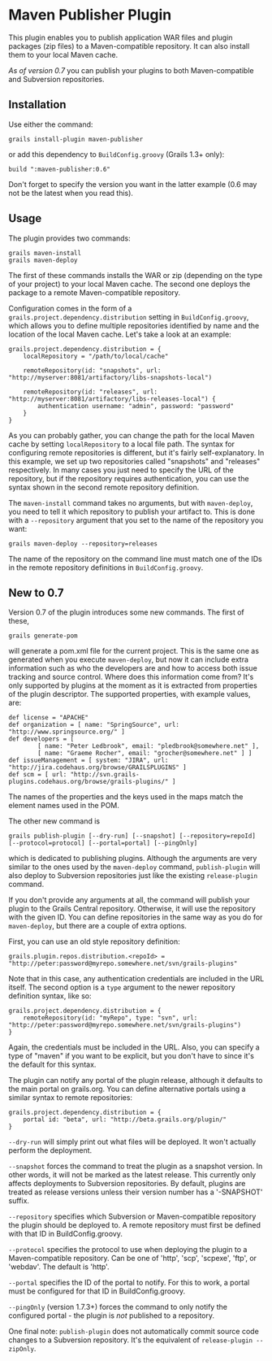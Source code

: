 Maven Publisher Plugin
======================

This plugin enables you to publish application WAR files and plugin packages (zip files) to a Maven-compatible
repository. It can also install them to your local Maven cache.

*As of version 0.7* you can publish your plugins to both Maven-compatible and Subversion repositories.

Installation
------------

Use either the command:

    grails install-plugin maven-publisher

or add this dependency to `BuildConfig.groovy` (Grails 1.3+ only):

    build ":maven-publisher:0.6"

Don't forget to specify the version you want in the latter example (0.6 may not be the latest when you read
this).

Usage
-----

The plugin provides two commands:

    grails maven-install
    grails maven-deploy

The first of these commands installs the WAR or zip (depending on the type of your project) to your local Maven
cache. The second one deploys the package to a remote Maven-compatible repository.

Configuration comes in the form of a `grails.project.dependency.distribution` setting in `BuildConfig.groovy`,
which allows you to define multiple repositories identified by name and the location of the local Maven cache.
Let's take a look at an example:

    grails.project.dependency.distribution = {
        localRepository = "/path/to/local/cache"

        remoteRepository(id: "snapshots", url: "http://myserver:8081/artifactory/libs-snapshots-local")

        remoteRepository(id: "releases", url: "http://myserver:8081/artifactory/libs-releases-local") {
            authentication username: "admin", password: "password"
        }
    }

As you can probably gather, you can change the path for the local Maven cache by setting `localRepository` to
a local file path. The syntax for configuring remote repositories is different, but it's fairly self-explanatory.
In this example, we set up two repositories called "snapshots" and "releases" respectively. In many cases you
just need to specify the URL of the repository, but if the repository requires authentication, you can use the
syntax shown in the second remote repository definition.

The `maven-install` command takes no arguments, but with `maven-deploy`, you need to tell it which repository
to publish your artifact to. This is done with a `--repository` argument that you set to the name of the
repository you want:

    grails maven-deploy --repository=releases

The name of the repository on the command line must match one of the IDs in the remote repository definitions
in `BuildConfig.groovy`.

New to 0.7
----------

Version 0.7 of the plugin introduces some new commands. The first of these,
    
    grails generate-pom
    
will generate a pom.xml file for the current project. This is the same one as generated when you execute
`maven-deploy`, but now it can include extra information such as who the developers are and how to access both
issue tracking and source control. Where does this information come from? It's only supported by plugins at the
moment as it is extracted from properties of the plugin descriptor. The supported properties, with example values,
are:

    def license = "APACHE"
    def organization = [ name: "SpringSource", url: "http://www.springsource.org/" ]
    def developers = [
            [ name: "Peter Ledbrook", email: "pledbrook@somewhere.net" ],
            [ name: "Graeme Rocher", email: "grocher@somewhere.net" ] ]
    def issueManagement = [ system: "JIRA", url: "http://jira.codehaus.org/browse/GRAILSPLUGINS" ]
    def scm = [ url: "http://svn.grails-plugins.codehaus.org/browse/grails-plugins/" ]

The names of the properties and the keys used in the maps match the element names used in the POM.

The other new command is

    grails publish-plugin [--dry-run] [--snapshot] [--repository=repoId] [--protocol=protocol] [--portal=portal] [--pingOnly]

which is dedicated to publishing plugins. Although the arguments are very similar to the ones used by the
`maven-deploy` command, `publish-plugin` will also deploy to Subversion repositories just like the existing
`release-plugin` command.

If you don't provide any arguments at all, the command will publish your plugin to the Grails Central repository.
Otherwise, it will use the repository with the given ID. You can define repositories in the same way as you do
for `maven-deploy`, but there are a couple of extra options.

First, you can use an old style repository definition:

    grails.plugin.repos.distribution.<repoId> = "http://peter:password@myrepo.somewhere.net/svn/grails-plugins"

Note that in this case, any authentication credentials are included in the URL itself. The second option is a
`type` argument to the newer repository definition syntax, like so:

    grails.project.dependency.distribution = {
        remoteRepository(id: "myRepo", type: "svn", url: "http://peter:password@myrepo.somewhere.net/svn/grails-plugins")
    }

Again, the credentials must be included in the URL. Also, you can specify a type of "maven" if you want to be
explicit, but you don't have to since it's the default for this syntax.

The plugin can notify any portal of the plugin release, although it defaults to the main portal on grails.org. You can define alternative portals using a similar syntax to remote repositories:

    grails.project.dependency.distribution = {
        portal id: "beta", url: "http://beta.grails.org/plugin/"
    }

`--dry-run` will simply print out what files will be deployed. It won't actually perform the deployment.

`--snapshot` forces the command to treat the plugin as a snapshot version. In other words, it will not be
marked as the latest release. This currently only affects deployments to Subversion repositories. By default,
plugins are treated as release versions unless their version number has a '-SNAPSHOT' suffix.

`--repository` specifies which Subversion or Maven-compatible repository the plugin should be deployed to. A remote
repository must first be defined with that ID in BuildConfig.groovy.

`--protocol` specifies the protocol to use when deploying the plugin to a Maven-compatible repository. Can be one of
'http', 'scp', 'scpexe', 'ftp', or 'webdav'. The default is 'http'.

`--portal` specifies the ID of the portal to notify. For this to work, a portal must be configured for that ID
in BuildConfig.groovy.

`--pingOnly` (version 1.7.3+) forces the command to only notify the configured portal - the plugin is _not_
published to a repository.

One final note: `publish-plugin` does not automatically commit source code changes to a Subversion repository.
It's the equivalent of `release-plugin --zipOnly`.
